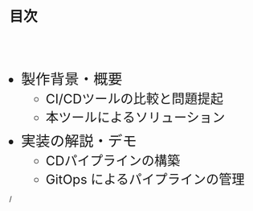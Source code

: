 # 目次

<br>
<br>
<br>

- 製作背景・概要
  - CI/CDツールの比較と問題提起
  - 本ツールによるソリューション
- 実装の解説・デモ
  - CDパイプラインの構築
  - GitOps によるパイプラインの管理

<div
  class="absolute bottom-[1rem] right-[1rem] text-[1rem]"
>
  <SlideCurrentNo /> / <SlidesTotal />
</div>

<style>
ul {
  li {
    font-size: 1.8rem;
    margin-bottom: 0.5rem;
    ul {
      margin-top: 0;
      li {
        margin-bottom: 0;
        font-size: 1.6rem;
      }
    };
  }
}
</style>

<!--
Note
-->